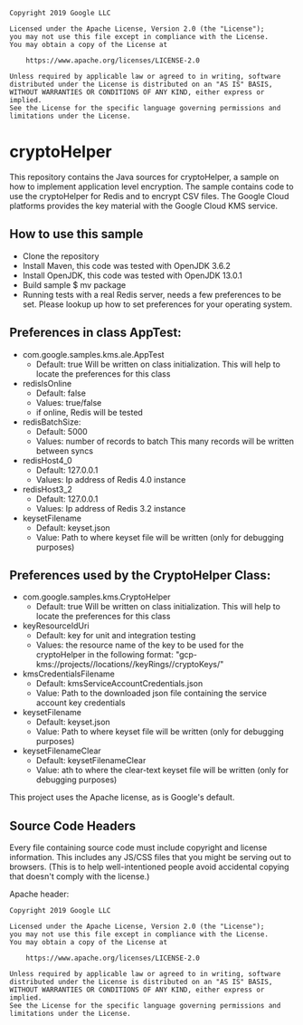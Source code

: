 
    Copyright 2019 Google LLC

    Licensed under the Apache License, Version 2.0 (the "License");
    you may not use this file except in compliance with the License.
    You may obtain a copy of the License at

        https://www.apache.org/licenses/LICENSE-2.0

    Unless required by applicable law or agreed to in writing, software
    distributed under the License is distributed on an "AS IS" BASIS,
    WITHOUT WARRANTIES OR CONDITIONS OF ANY KIND, either express or implied.
    See the License for the specific language governing permissions and
    limitations under the License.

# cryptoHelper

This repository contains the Java sources for cryptoHelper, a sample on how to implement application level encryption. The sample contains code to use the cryptoHelper for Redis and to encrypt CSV files. The Google Cloud platforms provides the key material with the Google Cloud KMS service.

## How to use this sample
* Clone the repository
* Install Maven, this code was tested with OpenJDK 3.6.2
* Install OpenJDK, this code was tested with OpenJDK 13.0.1
* Build sample
    $ mv package
* Running tests with a real Redis server, needs a few preferences to be set. Please lookup up how to set preferences for your operating system.

## Preferences in class AppTest:
  * com.google.samples.kms.ale.AppTest
    * Default: true
    Will be written on class initialization. This will help to locate the preferences for this class
  * redisIsOnline
    * Default: false
    * Values: true/false
    * if online, Redis will be tested
  * redisBatchSize:
    * Default: 5000
    * Values: number of records to batch
    This many records will be written between syncs
  * redisHost4_0
    * Default: 127.0.0.1
    * Values: Ip address of Redis 4.0 instance
  * redisHost3_2
    * Default: 127.0.0.1
    * Values: Ip address of Redis 3.2 instance
  * keysetFilename
    * Default: keyset.json
    * Value: Path to where keyset file will be written (only for debugging purposes)
## Preferences used by the CryptoHelper Class:
  * com.google.samples.kms.CryptoHelper
    * Default: true
    Will be written on class initialization. This will help to locate the preferences for this class
  * keyResourceIdUri
    * Default: key for unit and integration testing
    * Values: the resource name of the key to be used for the cryptoHelper in the following format:
    "gcp-kms://projects/<ProjectName>/locations/<Location>/keyRings/<KeyRing>/cryptoKeys/<KeyName>"
  * kmsCredentialsFilename
    * Default: kmsServiceAccountCredentials.json
    * Value: Path to the downloaded json file containing the service account key credentials
  * keysetFilename
    * Default: keyset.json
    * Value: Path to where keyset file will be written (only for debugging purposes)
  * keysetFilenameClear
    * Default: keysetFilenameClear
    * Value: ath to where the clear-text keyset file will be written (only for debugging purposes)

This project uses the Apache license, as is Google's default.


## Source Code Headers

Every file containing source code must include copyright and license
information. This includes any JS/CSS files that you might be serving out to
browsers. (This is to help well-intentioned people avoid accidental copying that
doesn't comply with the license.)

Apache header:

    Copyright 2019 Google LLC

    Licensed under the Apache License, Version 2.0 (the "License");
    you may not use this file except in compliance with the License.
    You may obtain a copy of the License at

        https://www.apache.org/licenses/LICENSE-2.0

    Unless required by applicable law or agreed to in writing, software
    distributed under the License is distributed on an "AS IS" BASIS,
    WITHOUT WARRANTIES OR CONDITIONS OF ANY KIND, either express or implied.
    See the License for the specific language governing permissions and
    limitations under the License.
